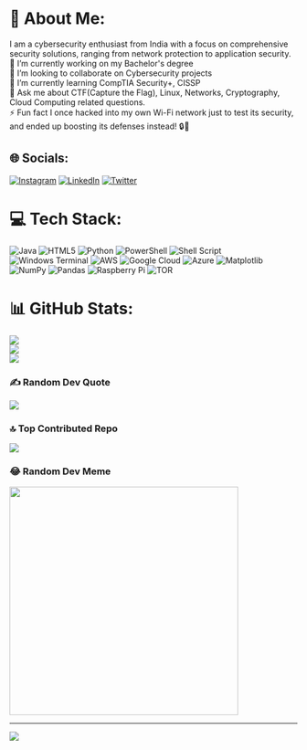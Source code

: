 # 💫 About Me:
I am a cybersecurity enthusiast from India with a focus on comprehensive security solutions, ranging from network protection to  application security.<br>🔭 I’m currently working on my Bachelor's degree<br>👯 I’m looking to collaborate on Cybersecurity projects<br>🌱 I’m currently learning CompTIA Security+, CISSP<br>💬 Ask me about CTF(Capture the Flag), Linux, Networks, Cryptography, Cloud Computing related questions.<br>⚡ Fun fact I once hacked into my own Wi-Fi network just to test its security, and ended up boosting its defenses instead! 🔒🔎


## 🌐 Socials:
[![Instagram](https://img.shields.io/badge/Instagram-%23E4405F.svg?logo=Instagram&logoColor=white)](https://instagram.com/david_.20.02) [![LinkedIn](https://img.shields.io/badge/LinkedIn-%230077B5.svg?logo=linkedin&logoColor=white)](https://linkedin.com/in/https://www.linkedin.com/in/dipankar-baruah-22b103262?lipi=urn%3Ali%3Apage%3Ad_flagship3_profile_view_base_contact_details%3BjqbTeiGoQQOHu%2BGXQkJeOA%3D%3D) [![Twitter](https://img.shields.io/badge/Twitter-%231DA1F2.svg?logo=Twitter&logoColor=white)](https://twitter.com/dipankar_b20) 

# 💻 Tech Stack:
![Java](https://img.shields.io/badge/java-%23ED8B00.svg?style=for-the-badge&logo=openjdk&logoColor=white) ![HTML5](https://img.shields.io/badge/html5-%23E34F26.svg?style=for-the-badge&logo=html5&logoColor=white) ![Python](https://img.shields.io/badge/python-3670A0?style=for-the-badge&logo=python&logoColor=ffdd54) ![PowerShell](https://img.shields.io/badge/PowerShell-%235391FE.svg?style=for-the-badge&logo=powershell&logoColor=white) ![Shell Script](https://img.shields.io/badge/shell_script-%23121011.svg?style=for-the-badge&logo=gnu-bash&logoColor=white) ![Windows Terminal](https://img.shields.io/badge/Windows%20Terminal-%234D4D4D.svg?style=for-the-badge&logo=windows-terminal&logoColor=white) ![AWS](https://img.shields.io/badge/AWS-%23FF9900.svg?style=for-the-badge&logo=amazon-aws&logoColor=white) ![Google Cloud](https://img.shields.io/badge/GoogleCloud-%234285F4.svg?style=for-the-badge&logo=google-cloud&logoColor=white) ![Azure](https://img.shields.io/badge/azure-%230072C6.svg?style=for-the-badge&logo=microsoftazure&logoColor=white) ![Matplotlib](https://img.shields.io/badge/Matplotlib-%23ffffff.svg?style=for-the-badge&logo=Matplotlib&logoColor=black) ![NumPy](https://img.shields.io/badge/numpy-%23013243.svg?style=for-the-badge&logo=numpy&logoColor=white) ![Pandas](https://img.shields.io/badge/pandas-%23150458.svg?style=for-the-badge&logo=pandas&logoColor=white) ![Raspberry Pi](https://img.shields.io/badge/-RaspberryPi-C51A4A?style=for-the-badge&logo=Raspberry-Pi) ![TOR](https://img.shields.io/badge/tor-%237E4798.svg?style=for-the-badge&logo=tor-project&logoColor=white)
# 📊 GitHub Stats:
![](https://github-readme-stats.vercel.app/api?username=dipankar20-02&theme=blue-green&hide_border=false&include_all_commits=false&count_private=false)<br/>
![](https://github-readme-streak-stats.herokuapp.com/?user=dipankar20-02&theme=blue-green&hide_border=false)<br/>
![](https://github-readme-stats.vercel.app/api/top-langs/?username=dipankar20-02&theme=blue-green&hide_border=false&include_all_commits=false&count_private=false&layout=compact)

### ✍️ Random Dev Quote
![](https://quotes-github-readme.vercel.app/api?type=horizontal&theme=merko)

### 🔝 Top Contributed Repo
![](https://github-contributor-stats.vercel.app/api?username=dipankar20-02&limit=5&theme=dark&combine_all_yearly_contributions=true)

### 😂 Random Dev Meme
<img src='https://randommeme-five.vercel.app/' style="height: 400px;"/>

---
[![](https://visitcount.itsvg.in/api?id=dipankar20-02&icon=5&color=3)](https://visitcount.itsvg.in)

<!-- Proudly created with GPRM ( https://gprm.itsvg.in ) -->
